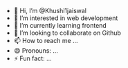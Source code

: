- 👋 Hi, I’m @Khushi1jaiswal
- 👀 I’m interested in web development
- 🌱 I’m currently learning frontend
- 💞️ I’m looking to collaborate on Github
- 📫 How to reach me ...
- 😄 Pronouns: ...
- ⚡ Fun fact: ...

<!---
Khushi1jaiswal/Khushi1jaiswal is a ✨ special ✨ repository because its `README.md` (this file) appears on your GitHub profile.
You can click the Preview link to take a look at your changes.
--->
